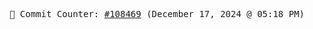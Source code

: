 <p align="center">
    <samp>
        📮 Commit Counter: <a href="https://github.com/Javascript-void0/Javascript-void0/commits/main">#108469</a> (December 17, 2024 @ 05:18 PM)
    </samp>
</p>
